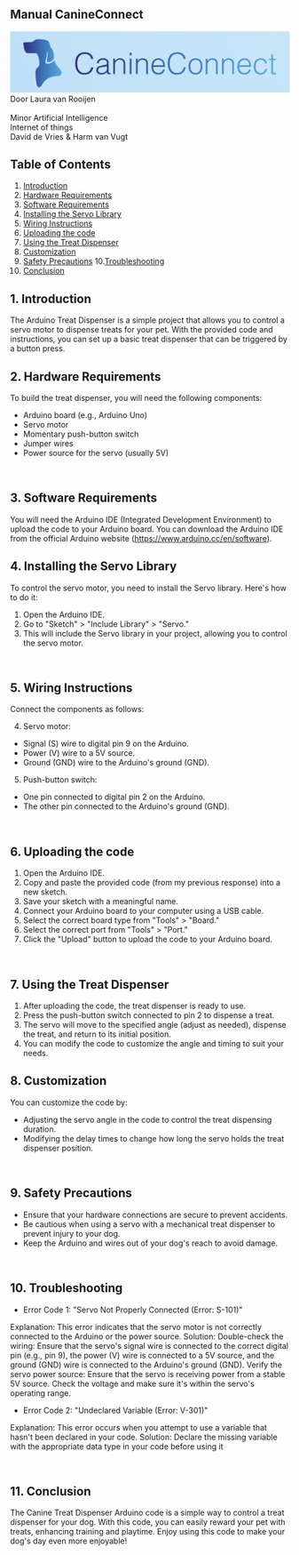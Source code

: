## Manual CanineConnect  
![CanineConnect Logo](/images/logo.png)
<br>Door Laura van Rooijen
<br>
<br>Minor Artificial Intelligence
<br>Internet of things
<br>David de Vries & Harm van Vugt

## Table of Contents

1. [Introduction](#introduction)
2. [Hardware Requirements](#HardwareRequirements)
3. [Software Requirements](#SoftwareRequirements)
4. [Installing the Servo Library](#installingtheServoLibrary)
5. [Wiring Instructions](#wiringinstructions)
6. [Uploading the code](#troubleshooting)
7. [Using the Treat Dispenser](#usingthetreatdispenser)
8. [Customization](#customization)
9. [Safety Precautions](#SafetyPrecautions)
10.[Troubleshooting](#troubleshooting)
11. [Conclusion](#conclusion)


## 1. Introduction
The Arduino Treat Dispenser is a simple project that allows you to control a servo motor to dispense treats for your pet. With the provided code and instructions, you can set up a basic treat dispenser that can be triggered by a button press.
<br>

## 2. Hardware Requirements
To build the treat dispenser, you will need the following components:

- Arduino board (e.g., Arduino Uno)
- Servo motor
- Momentary push-button switch
- Jumper wires
- Power source for the servo (usually 5V)
<br>

## 3. Software Requirements
You will need the Arduino IDE (Integrated Development Environment) to upload the code to your Arduino board. You can download the Arduino IDE from the official Arduino website (https://www.arduino.cc/en/software).
<br>

## 4. Installing the Servo Library
To control the servo motor, you need to install the Servo library. Here's how to do it:
1. Open the Arduino IDE.
2. Go to "Sketch" > "Include Library" > "Servo."
3. This will include the Servo library in your project, allowing you to control the servo motor.
<br>

## 5. Wiring Instructions
Connect the components as follows:

4. Servo motor:
- Signal (S) wire to digital pin 9 on the Arduino.
- Power (V) wire to a 5V source.
- Ground (GND) wire to the Arduino's ground (GND).
5. Push-button switch:
- One pin connected to digital pin 2 on the Arduino.
- The other pin connected to the Arduino's ground (GND).
<br>

## 6. Uploading the code
1. Open the Arduino IDE.
2. Copy and paste the provided code (from my previous response) into a new sketch.
3. Save your sketch with a meaningful name.
4. Connect your Arduino board to your computer using a USB cable.
5. Select the correct board type from "Tools" > "Board."
6. Select the correct port from "Tools" > "Port."
7. Click the "Upload" button to upload the code to your Arduino board.
<br>

## 7. Using the Treat Dispenser
1. After uploading the code, the treat dispenser is ready to use.
2. Press the push-button switch connected to pin 2 to dispense a treat.
3. The servo will move to the specified angle (adjust as needed), dispense the treat, and return to its initial position.
4. You can modify the code to customize the angle and timing to suit your needs.

## 8. Customization
You can customize the code by:
- Adjusting the servo angle in the code to control the treat dispensing duration.
- Modifying the delay times to change how long the servo holds the treat dispenser position.
<br>

## 9. Safety Precautions
- Ensure that your hardware connections are secure to prevent accidents.
- Be cautious when using a servo with a mechanical treat dispenser to prevent injury to your dog.
- Keep the Arduino and wires out of your dog's reach to avoid damage.
<br>

## 10. Troubleshooting
- Error Code 1: "Servo Not Properly Connected (Error: S-101)"

Explanation: This error indicates that the servo motor is not correctly connected to the Arduino or the power source.
Solution: Double-check the wiring: Ensure that the servo's signal wire is connected to the correct digital pin (e.g., pin 9), the power (V) wire is connected to a 5V source, and the ground (GND) wire is connected to the Arduino's ground (GND).
Verify the servo power source: Ensure that the servo is receiving power from a stable 5V source. Check the voltage and make sure it's within the servo's operating range.

- Error Code 2: "Undeclared Variable (Error: V-301)"

Explanation: This error occurs when you attempt to use a variable that hasn't been declared in your code.
Solution: Declare the missing variable with the appropriate data type in your code before using it

<br>

## 11. Conclusion
The Canine Treat Dispenser Arduino code is a simple way to control a treat dispenser for your dog. With this code, you can easily reward your pet with treats, enhancing training and playtime. Enjoy using this code to make your dog's day even more enjoyable!
